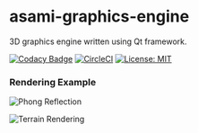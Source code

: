 # asami-graphics-engine
3D graphics engine written using Qt framework.

[![Codacy Badge](https://api.codacy.com/project/badge/Grade/f381412a0f564012a4ed83bc8ef18f82)](https://www.codacy.com/app/vagiz.d/asami-graphics-engine?utm_source=github.com&amp;utm_medium=referral&amp;utm_content=vduseev/asami-graphics-engine&amp;utm_campaign=Badge_Grade)
[![CircleCI](https://circleci.com/gh/vduseev/asami-graphics-engine.svg?style=shield)](https://circleci.com/gh/vduseev/asami-graphics-engine)
[![License: MIT](https://img.shields.io/badge/License-MIT-yellow.svg)](https://opensource.org/licenses/MIT)

### Rendering Example

![Phong Reflection](https://image.ibb.co/gO0VXF/CI8pz_MCHh_Pw.jpg)

![Terrain Rendering](https://image.ibb.co/fEQm6a/lk_vgibm_Fe0.jpg)
